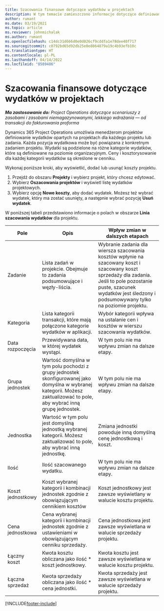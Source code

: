 ```yaml
---
title: Szacowania finansowe dotyczące wydatków w projektach
description: W tym temacie zamieszczono informacje dotyczące definiowania lub szacowania kosztów opartych na projektach.
author: rumant
ms.date: 03/19/2021
ms.topic: article
ms.reviewer: johnmichalak
ms.author: rumant
ms.openlocfilehash: c14dc31d666d0e0d026cf9cddfa1e78dee40f717
ms.sourcegitcommit: c0792bd65d92db25e0e8864879a19c4b93efb10c
ms.translationtype: HT
ms.contentlocale: pl-PL
ms.lasthandoff: 04/14/2022
ms.locfileid: "8589486"
---
```

# <a name="financial-estimates-for-expenses-on-projects"></a>Szacowania finansowe dotyczące wydatków w projektach
_**Ma zastosowanie do:** Project Operations dotyczące scenariuszy z zasobami i zasobami niemagazynowanymi, lekkiego wdrażania — od transakcji do fakturowania proforma_

Dynamics 365 Project Operations umożliwia menedżerom projektów definiowanie wydatków opartych na projektach dla każdego projektu lub zadania. Każda pozycja wydatkowa może być powiązana z konkretnym zadaniem projektu. Wydatki są podzielone na różne kategorie wydatków, które są definiowane na poziomie organizacyjnym. Ceny i kosztorysowanie dla każdej kategorii wydatków są określone w cenniku. 

Wykonaj poniższe kroki, aby wyświetlić, dodać lub usunąć koszty projektu.

1. Przejdź do obszaru **Projekty** i wybierz projekt, który chcesz edytować.
2. Wybierz **Oszacowania projektów** i wyświetl listę wydatków projektowych.
3. Wybierz opcję **Nowe koszty**, aby dodać wydatek. Możesz też wybrać wydatek, który ma zostać usunięty, a następnie wybrać pozycję **Usuń wydatek**.

W poniższej tabeli przedstawiono informacje o polach w obszarze **Linia szacowania wydatków** dla projektu. 

| **Pole** | **Opis** | **Wpływ zmian w dalszych etapach** |
| --- | --- | --- |
| Zadanie | Lista zadań w projekcie. Obejmuje to zadania podsumowujące i węzły-liścia. | Wybranie zadania dla wiersza szacowania kosztów wpłynie na szacowany koszt i szacowany koszt sprzedaży dla zadania. Jeśli to pole pozostanie puste, szacunek wydatków jest śledzony i podsumowywany tylko na poziomie projektu. |
| Kategoria | Lista kategorii transakcji, które mają połączone kategorie wydatków w aplikacji. | Wybór kategorii wpływa na ustalanie cen i kosztów w wierszu szacowania wydatków. |
| Data rozpoczęcia | Przewidywana data, w której wydatek wystąpi. | W tym polu nie ma wpływu zmian na dalsze etapy. |
| Grupa jednostek | Wartość domyślna w tym polu pochodzi z grupy jednostek skonfigurowanej jako domyślna w wybranej kategorii. Możesz zaktualizować to pole, aby wybrać inną grupę jednostek. | W tym polu nie ma wpływu zmian na dalsze etapy. |
| Jednostka | Wartość w tym polu jest domyślną jednostką wybranej kategorii. Możesz zaktualizować to pole, aby wybrać inną jednostkę. | Zmiana jednostki powoduje inną domyślną cenę jednostkową i koszt. |
| Ilość | Ilość szacowanego wydatku. | W tym polu nie ma wpływu zmian na dalsze etapy. |
| Koszt jednostkowy | Koszt wybranej kategorii i kombinacji jednostek zgodnie z obowiązującym cennikiem kosztów | Koszt jednostkowy jest zawsze wyświetlany w walucie kosztu projektu. |
| Cena jednostkowa | Cena wybranej kategorii i kombinacji jednostek zgodnie z ustawieniami w obowiązującym cenniku sprzedaży. | Cena jednostkowa jest zawsze wyświetlana w walucie sprzedaży projektu. |
| Łączny koszt | Kwota kosztu obliczana jako ilość \* koszt jednostkowy.| Kwota kosztu jest zawsze wyświetlana w walucie kosztu projektu. |
| Łączna sprzedaż | Kwota sprzedaży obliczana jako ilość \* cena jednostki. | Kwota sprzedaży jest zawsze wyświetlana w walucie sprzedaży projektu. |


[!INCLUDE[footer-include](../includes/footer-banner.md)]
